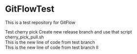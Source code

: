 # GitFlowTest
This is a test repository for GitFlow

Test cherry pick
Create new release branch and use that script
cherry_pick_pull.sh
<br />
This is the new line of code from test branch
<br />
This is the new line of code from test branch II